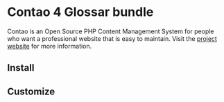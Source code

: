 # Contao 4 Glossar bundle

Contao is an Open Source PHP Content Management System for people who want a
professional website that is easy to maintain. Visit the [project website][1]
for more information.

## Install


## Customize


[1]: https://contao.org
[2]: https://docs.contao.org/dev/framework/manager-plugin/#the-bundleplugininterface
